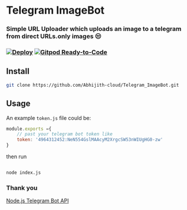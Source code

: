 # Telegram ImageBot
### Simple URL Uploader which uploads an image to a telegram from direct URLs.only images 😒
### [![Deploy](https://www.herokucdn.com/deploy/button.svg)](https://heroku.com/deploy) [![Gitpod Ready-to-Code](https://img.shields.io/badge/Gitpod-ready--to--code-blue?logo=gitpod)](https://gitpod.io/#https://github.com/Abhijith-cloud/Telegram_ImageBot) 
## Install
```sh
git clone https://github.com/Abhijith-cloud/Telegram_ImageBot.git
```

## Usage

An example `token.js` file could be:
```js
module.exports ={
    // past your telegram bot token like
    token: '4964312452:NeN554GslMAAcyM2XrgcSW53nWIUgHG0-zw'
}
```
then run

```sh

node index.js

```
### Thank you
[Node.js Telegram Bot API](https://github.com/yagop/node-telegram-bot-api/)
